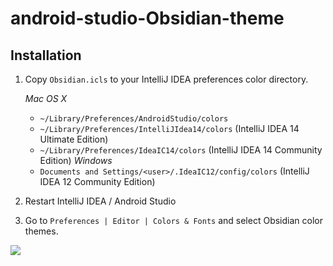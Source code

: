 android-studio-Obsidian-theme
=============================

Installation
---------

1.  Copy `Obsidian.icls` to your IntelliJ IDEA preferences color directory. 

    *Mac OS X*
    * `~/Library/Preferences/AndroidStudio/colors`
    * `~/Library/Preferences/IntelliJIdea14/colors` (IntelliJ IDEA 14 Ultimate Edition)
    * `~/Library/Preferences/IdeaIC14/colors` (IntelliJ IDEA 14 Community Edition)
    *Windows*
    * `Documents and Settings/<user>/.IdeaIC12/config/colors` (IntelliJ IDEA 12 Community Edition)
        
2. Restart IntelliJ IDEA / Android Studio

3. Go to `Preferences | Editor | Colors & Fonts` and select Obsidian
color themes.


<img src="https://github.com/Tengag/android-studio-Obsidian-theme/blob/master/Obsidian-screen.png">
